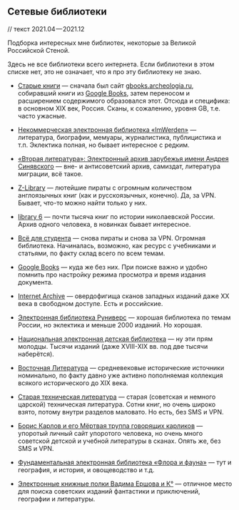 ## Сетевые библиотеки

// текст 2021.04 — 2021.12

Подборка интересных мне библиотек, некоторые за Великой Российской Стеной.

Здесь не все библиотеки всего интернета. Если библиотеки в этом списке нет, это не означает, что я про эту библиотеку не знаю.

* [Старые книги](http://starieknigi.info) — сначала был сайт [gbooks.archeologia.ru](http://gbooks.archeologia.ru), собиравший книги из [Google Books](https://books.google.com), затем переносом и расширением содержимого образовался этот. Отсюда и специфика: в основном XIX век, Россия. Сканы, к сожалению, уровня GB, т.е. часто ужасные.

* [Некоммерческая электронная библиотека «ImWerden»](https://imwerden.de) — литература, биографии, мемуары, журналистика, публицистика и т.п. Эклектика полная, но бывает интересное с редким.

* [«Вторая литература»: Электронный архив зарубежья имени Андрея Синявского](https://vtoraya-literatura.com) — вне- и антисоветский архив, самиздат, литература миграции, всё такое.

* [Z-Library](https://b-ok.cc) — лютейшие пираты с огромным количеством англоязычных книг (как и русскоязычных, конечно). Да, за VPN. Бывает, что-то можно найти только у них.

* [library 6](https://library6.com) — почти тысяча книг по истории николаевской России. Архив одного человека, в новинках бывает интересное.

* [Всё для студента](https://twirpx.com) — снова пираты и снова за VPN. Огромная библиотека. Начиналась, возможно, как ресурс с учебниками и статьями, по факту склад всего по всем темам.

* [Google Books](https://books.google.com) — куда же без них. При поиске важно и удобно помнить про настройку режима просмотра и время издания документа.

* [Internet Archive](https://archive.org) — овердофигища сканов западных изданий даже XX века в свободном доступе. Есть и российские.

* [Электронная библиотека Руниверс](https://runivers.ru/lib/index_lib.php) — хорошая библиотека по темам России, но эклектика и меньше 2000 изданий. Но хорошая.

* [Национальная электронная детская библиотека](https://arch.rgdb.ru/xmlui/) — ну эти прям молодцы. Тысячи изданий (даже XVIII-XIX вв. под две тысячи наберётся).

* [Восточная Литература](http://vostlit.info) — средневековые исторические источники номинально, по факту давно уже активно пополняемая коллекция всякого исторического до XIX века.

* [Старая техническая литература](http://retrolib.narod.ru) — старая (советская и немного царской) техническая литература. Сотни книг, но очень широко взято, потому внутри разделов маловато. Но есть, без SMS и VPN.

* [Борис Карлов и его Мёртвая труппа говорящих карликов](https://sheba.spb.ru) — упоротый личный сайт упоротого человека, но очень много советской детской и учебной литературы в сканах. Опять же, без SMS и VPN.

* [Фундаментальная электронная библиотека «Флора и фауна»](http://herba.msu.ru/shipunov/school/sch-ru.htm) — тут и география, и история, и овощеводство и т.д.

* [Электронные книжные полки Вадима Ершова и К°](http://publ.lib.ru/publib.html) — отличное место для поиска советских изданий фантастики и приключений, географии и литературы.
